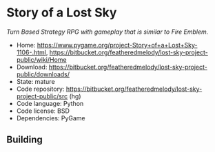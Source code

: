 # Story of a Lost Sky

_Turn Based Strategy RPG with gameplay that is similar to Fire Emblem._

- Home: https://www.pygame.org/project-Story+of+a+Lost+Sky-1106-.html, https://bitbucket.org/featheredmelody/lost-sky-project-public/wiki/Home
- Download: https://bitbucket.org/featheredmelody/lost-sky-project-public/downloads/
- State: mature
- Code repository: https://bitbucket.org/featheredmelody/lost-sky-project-public/src (hg)
- Code language: Python
- Code license: BSD
- Dependencies: PyGame

## Building

